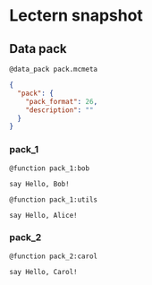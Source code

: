 # Lectern snapshot

## Data pack

`@data_pack pack.mcmeta`

```json
{
  "pack": {
    "pack_format": 26,
    "description": ""
  }
}
```

### pack_1

`@function pack_1:bob`

```mcfunction
say Hello, Bob!
```

`@function pack_1:utils`

```mcfunction
say Hello, Alice!
```

### pack_2

`@function pack_2:carol`

```mcfunction
say Hello, Carol!
```
